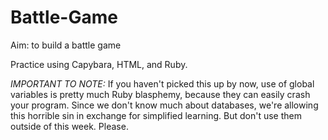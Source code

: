 # Battle-Game #

Aim: to build a battle game

Practice using Capybara, HTML, and Ruby.

*IMPORTANT TO NOTE:* If you haven't picked this up by now, use of global variables is pretty much Ruby blasphemy, because they can easily crash your program. Since we don't know much about databases, we're allowing this horrible sin in exchange for simplified learning. But don't use them outside of this week. Please.
